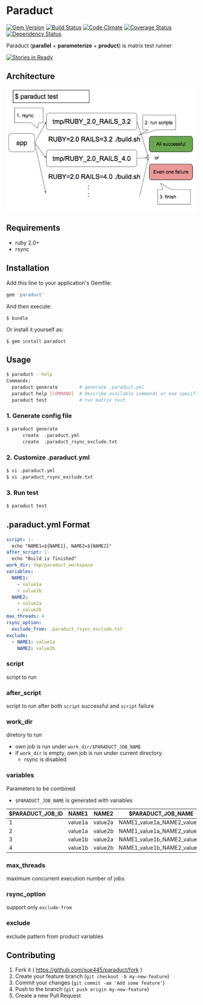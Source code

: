 # Paraduct
[![Gem Version](https://badge.fury.io/rb/paraduct.svg)](http://badge.fury.io/rb/paraduct)
[![Build Status](https://travis-ci.org/sue445/paraduct.svg?branch=master)](https://travis-ci.org/sue445/paraduct)
[![Code Climate](https://codeclimate.com/github/sue445/paraduct/badges/gpa.svg)](https://codeclimate.com/github/sue445/paraduct)
[![Coverage Status](https://img.shields.io/coveralls/sue445/paraduct.svg)](https://coveralls.io/r/sue445/paraduct)
[![Dependency Status](https://gemnasium.com/sue445/paraduct.svg)](https://gemnasium.com/sue445/paraduct)

Paraduct (**parallel** + **parameterize** + **product**) is matrix test runner

[![Stories in Ready](https://badge.waffle.io/sue445/paraduct.svg?label=ready&title=Ready)](http://waffle.io/sue445/paraduct)

## Architecture
![architecture](img/architecture.png)

## Requirements
* ruby 2.0+
* rsync

## Installation

Add this line to your application's Gemfile:

```ruby
gem 'paraduct'
```

And then execute:

    $ bundle

Or install it yourself as:

    $ gem install paraduct

## Usage
```bash
$ paraduct --help
Commands:
  paraduct generate        # generate .paraduct.yml
  paraduct help [COMMAND]  # Describe available commands or one specific command
  paraduct test            # run matrix test
```

### 1. Generate config file
```bash  
$ paraduct generate
      create  .paraduct.yml
      create  .paraduct_rsync_exclude.txt
```

### 2. Customize .paraduct.yml
```bash
$ vi .paraduct.yml
$ vi .paraduct_rsync_exclude.txt
```

### 3. Run test
```bash
$ paraduct test
```

## .paraduct.yml Format
```yaml
script: |-
  echo "NAME1=${NAME1}, NAME2=${NAME2}"
after_script: |-
  echo "Build is finished"
work_dir: tmp/paraduct_workspace
variables:
  NAME1:
    - value1a
    - value1b
  NAME2:
    - value2a
    - value2b
max_threads: 4
rsync_option:
  exclude_from: .paraduct_rsync_exclude.txt
exclude:
  - NAME1: value1a
    NAME2: value2b
```

### script
script to run

### after_script
script to run after both `script` successful and `script` failure

### work_dir
diretory to run

* own job is run under `work_dir/$PARADUCT_JOB_NAME`
* if `work_dir` is empty, own job is run under current directory. 
  * rsync is disabled

### variables
Parameters to be combined

* `$PARADUCT_JOB_NAME` is generated with variables

$PARADUCT_JOB_ID   | NAME1   | NAME2   | $PARADUCT_JOB_NAME            | current directory where the test is performed
------------------ | ------- | ------- | ----------------------------- | --------------------------------------------------
1                  | value1a | value2a | NAME1_value1a_NAME2_value2a   | tmp/paraduct_workspace/NAME1_value1a_NAME2_value2a
2                  | value1a | value2b | NAME1_value1a_NAME2_value2b   | tmp/paraduct_workspace/NAME1_value1a_NAME2_value2b
3                  | value1b | value2a | NAME1_value1b_NAME2_value2a   | tmp/paraduct_workspace/NAME1_value1b_NAME2_value2a
4                  | value1b | value2b | NAME1_value1b_NAME2_value2b   | tmp/paraduct_workspace/NAME1_value1b_NAME2_value2b

### max_threads
maximum concurrent execution number of jobs

### rsync_option
support only `exclude-from`

### exclude
exclude pattern from product variables

## Contributing

1. Fork it ( https://github.com/sue445/paraduct/fork )
2. Create your feature branch (`git checkout -b my-new-feature`)
3. Commit your changes (`git commit -am 'Add some feature'`)
4. Push to the branch (`git push origin my-new-feature`)
5. Create a new Pull Request
